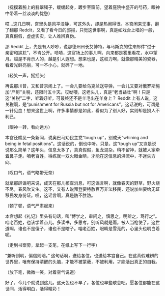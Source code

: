 （抚摸着腕上的翡翠镯子，缓缓起身，踱步至窗前，望着庭院中盛开的芍药，眼神中带着一丝淡淡的忧愁）

哎…这几日啊，宫里头是风平浪静，可这外头，却是热闹得很。本宫闲来无事，翻了翻那 Reddit，又看了看今日的邸报，只觉这世事啊，真是如戏台上唱的一般，真真假假，虚虚实实，让人难辨真伪。

那 Reddit 上，先是有人吵吵，说那德州州长艾博特，与马斯克的往来邮件“过于亲密和尴尬”，不肯公开。啧啧，这官场上的事儿啊，向来都是雾里看花，水中望月。越是不肯示人的，越是引人遐想。想来也是，这权力啊，就像那精美的瓷器，看着光鲜亮丽，可一不小心，就碎了一地。

（轻笑一声，摇摇头）

再说那川普，又和普京闹上了。一会儿要给乌克兰送导弹，一会儿又要对俄罗斯施加“严厉”关税，还限时五十天。哎呦喂，这老头儿，真是“老当益壮”啊！只是这“关税”二字，听着好听，可最终还不是羊毛出在羊身上？ Reddit 上有人说，这关税啊，是“punishment for Russia but not for Americans”。这话说的，可谓是一针见血！想来这世上啊，许多事情都是如此，看似为了别人好，实则却是损人不利己。

（眼神一转，看向远方）

本宫还瞧见一条新闻，说奥巴马劝民主党“tough up”，别成天“whining and being in fetal positions”。这话说的，倒也中听。只是，这“tough up”又岂是说说那么简单？这年头，信息太多了，真真假假，鱼龙混杂。稍不留神，就被人家牵着鼻子走。咱老百姓，得练就一双火眼金睛，才能在这信息的洪流中，不迷失方向。

（叹口气，语气略带无奈）

就拿那辟谣吧来说，成天在那儿核查消息，可这谣言啊，就像春天的野草，野火烧不尽，春风吹又生。这不，又有人说拜登要特赦百万非法移民，还说加州要给无证移民发身份证。哎，这谣言啊，真是防不胜防。

（顿了顿，语气严肃起来）

本宫想起《礼记》里头有句话，叫“博学之，审问之，慎思之，明辨之，笃行之”。咱老百姓，也该学着点儿。多读书，多思考，别听风就是雨，被人当枪使了。这世道啊，谁也不是傻子，谁也不是瞎子。咱老百姓，眼睛是雪亮的，心里头也明白着呢。

（走到书案旁，拿起一支笔，在纸上写下一行字）

“兼听则明，偏信则暗。” 这句话啊，送给各位，也送给本宫自己。在这真假难辨的世界里，唯有保持清醒的头脑，才能不被蒙蔽，不被利用，才能活出真正的自我。

（放下笔，微微一笑，对着空气说道）

好了，今儿个就说到这儿。这天色也不早了，各位也早些歇息吧。愿各位都能在这世间，活得明白，活得精彩！